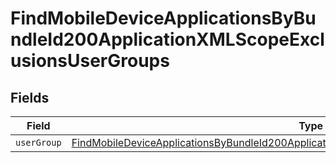 # FindMobileDeviceApplicationsByBundleId200ApplicationXMLScopeExclusionsUserGroups


## Fields

| Field                                                                                                                                                                                                             | Type                                                                                                                                                                                                              | Required                                                                                                                                                                                                          | Description                                                                                                                                                                                                       |
| ----------------------------------------------------------------------------------------------------------------------------------------------------------------------------------------------------------------- | ----------------------------------------------------------------------------------------------------------------------------------------------------------------------------------------------------------------- | ----------------------------------------------------------------------------------------------------------------------------------------------------------------------------------------------------------------- | ----------------------------------------------------------------------------------------------------------------------------------------------------------------------------------------------------------------- |
| `userGroup`                                                                                                                                                                                                       | [FindMobileDeviceApplicationsByBundleId200ApplicationXMLScopeExclusionsUserGroupsUserGroup](../../models/operations/findmobiledeviceapplicationsbybundleid200applicationxmlscopeexclusionsusergroupsusergroup.md) | :heavy_minus_sign:                                                                                                                                                                                                | N/A                                                                                                                                                                                                               |